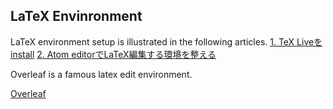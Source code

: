 ## LaTeX Envinronment

LaTeX environment setup is illustrated in the following articles.
[1. TeX Liveをinstall](https://texwiki.texjp.org/?TeX%20Live)
[2. Atom editorでLaTeX編集する環境を整える](https://ochiailab.blogspot.com/2016/08/atomlatex.html)

Overleaf is a famous latex edit environment.

[Overleaf](https://www.overleaf.com/)
